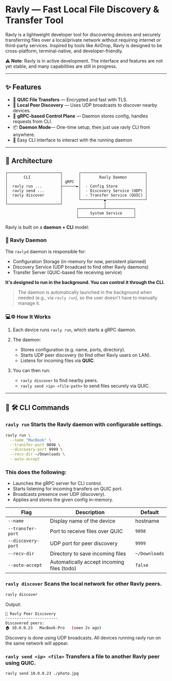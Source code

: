 # Ravly — Fast Local File Discovery & Transfer Tool

Ravly is a lightweight developer tool for discovering devices and securely transferring files over a local/private network without requiring internet or third-party services. Inspired by tools like AirDrop, Ravly is designed to be cross-platform, terminal-native, and developer-friendly.

⚠️ **Note**: Ravly is in active development. The interface and features are not yet stable, and many capabilities are still in progress.

---

## ✨ Features

- 🔐 **QUIC File Transfers** — Encrypted and fast with TLS.
- 🔎 **Local Peer Discovery** — Uses UDP broadcasts to discover nearby devices.
- 🧠 **gRPC-based Control Plane** — Daemon stores config, handles requests from CLI.
- 📦 **Daemon Mode**— One-time setup, then just use ravly CLI from anywhere.
- 🧪 Easy CLI interface to interact with the running daemon
---

## 🧱 Architecture
```
┌───────────────────────┐       ┌────────────────────────────┐
│       CLI             │       │        Ravly Daemon        │
│                       │ gRPC  │                            │
│  ravly run ...        ├──────►│  - Config Store            │
│  ravly send ...       │       │  - Discovery Service (UDP) │
│  ravly discover       │       │  - Transfer Service (QUIC) │
│                       │       └──────────▲─────────────────┘
└───────────────────────┘                  │
                               ┌───────────┴────────────┐
                               │     System Service     │
                               └────────────────────────┘
```

Ravly is built on a **daemon + CLI** model:

### 🔧 Ravly Daemon

The `ravlyd` daemon is responsible for:

- Configuration Storage (in-memory for now, persistent planned)
- Discovery Service (UDP broadcast to find other Ravly daemons)
- Transfer Server (QUIC-based file receiving service)

**It's designed to run in the background. You can control it through the CLI.**

> The daemon is automatically launched in the background when needed (e.g., via `ravly run`), so the user doesn't have to manually manage it.

### 💻⚙️ How It Works
1. Each device runs `ravly run`, which starts a gRPC daemon.

2. The daemon:
     - Stores configuration (e.g. name, ports, directory).
     - Starts UDP peer discovery (to find other Ravly users on LAN).
     - Listens for incoming files via **QUIC**.

3. You can then run:
   - `ravly discover` to find nearby peers.
   - `ravly send <ip> <file-path>` to send files securely via QUIC.

---

## 🏁 🛠️ CLI Commands
### `ravly run` Starts the Ravly daemon with configurable settings.
```bash
ravly run \
  --name "MacBook" \
  --transfer-port 9898 \
  --discovery-port 9999 \
  --recv-dir ~/Downloads \
  --auto-accept
```
### This does the following:
- Launches the gRPC server for CLI control.
- Starts listening for incoming transfers on QUIC port.
- Broadcasts presence over UDP (discovery).
- Applies and stores the given config in-memory.

| Flag               | Description                         | Default       |
| ------------------ | ----------------------------------- | ------------- |
| `--name`           | Display name of the device          | hostname      |
| `--transfer-port`  | Port to receive files over QUIC     | `9898`        |
| `--discovery-port` | UDP port for peer discovery         | `9999`        |
| `--recv-dir`       | Directory to save incoming files    | `~/Downloads` |
| `--auto-accept`    | Automatically accept incoming files (todo) | `false`       |


### `ravly discover` Scans the local network for other Ravly peers.
```bash
ravly discover
```
Output:
```bash
🌟 Ravly Peer Discovery
-----------------------
Discovered peers:
🏠 10.0.0.23   MacBook-Pro   (seen 2s ago)
```
Discovery is done using UDP broadcasts. All devices running ravly run on the same network will appear.

### `ravly send <ip> <file>` Transfers a file to another Ravly peer using QUIC.
```bash
ravly send 10.0.0.23 ./photo.jpg
```



